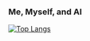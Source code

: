 ### Me, Myself, and AI
[![Top Langs](https://github-readme-stats.vercel.app/api/top-langs/?username=Atxous&layout=compact&theme=vision-friendly-dark)](https://github.com/anuraghazra/github-readme-stats)

<!--
**Atxous/Atxous** is a ✨ _special_ ✨ repository because its `README.md` (this file) appears on your GitHub profile.

Here are some ideas to get you started:

- 🔭 I’m currently working on ...
- 🌱 I’m currently learning ...
- 👯 I’m looking to collaborate on ...
- 🤔 I’m looking for help with ...
- 💬 Ask me about ...
- 📫 How to reach me: ...
- 😄 Pronouns: ...
- ⚡ Fun fact: ...
-->
